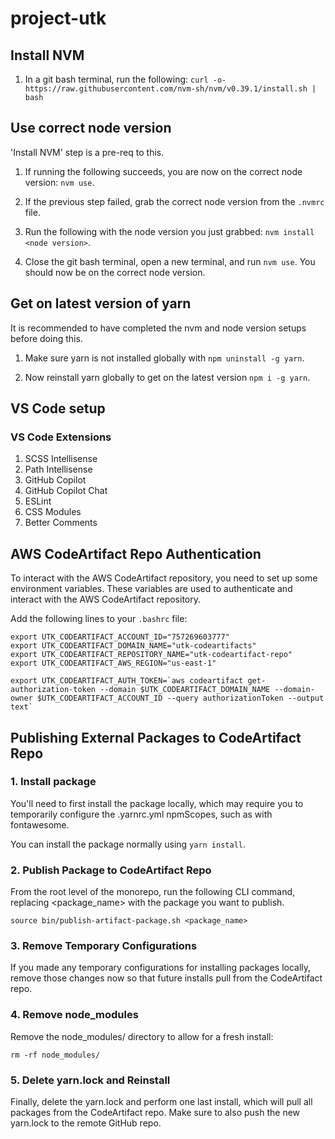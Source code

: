 # project-utk

## Install NVM

1. In a git bash terminal, run the following:
   `curl -o- https://raw.githubusercontent.com/nvm-sh/nvm/v0.39.1/install.sh | bash`

## Use correct node version

'Install NVM' step is a pre-req to this.

1. If running the following succeeds, you are now on the correct node version: `nvm use`.

2. If the previous step failed, grab the correct node version from the `.nvmrc` file.

3. Run the following with the node version you just grabbed: `nvm install <node version>`.

4. Close the git bash terminal, open a new terminal, and run `nvm use`. You should now be on the correct node version.

## Get on latest version of yarn

It is recommended to have completed the nvm and node version setups before doing this.

1. Make sure yarn is not installed globally with `npm uninstall -g yarn`.

2. Now reinstall yarn globally to get on the latest version `npm i -g yarn`.

## VS Code setup

### VS Code Extensions

1. SCSS Intellisense
2. Path Intellisense
3. GitHub Copilot
4. GitHub Copilot Chat
5. ESLint
6. CSS Modules
7. Better Comments

## AWS CodeArtifact Repo Authentication

To interact with the AWS CodeArtifact repository, you need to set up some environment variables. These variables are used to authenticate and interact with the AWS CodeArtifact repository.

Add the following lines to your `.bashrc` file:

```shellscript
export UTK_CODEARTIFACT_ACCOUNT_ID="757269603777"
export UTK_CODEARTIFACT_DOMAIN_NAME="utk-codeartifacts"
export UTK_CODEARTIFACT_REPOSITORY_NAME="utk-codeartifact-repo"
export UTK_CODEARTIFACT_AWS_REGION="us-east-1"

export UTK_CODEARTIFACT_AUTH_TOKEN=`aws codeartifact get-authorization-token --domain $UTK_CODEARTIFACT_DOMAIN_NAME --domain-owner $UTK_CODEARTIFACT_ACCOUNT_ID --query authorizationToken --output text`
```

## Publishing External Packages to CodeArtifact Repo

### 1. Install package

You'll need to first install the package locally, which may require you to temporarily configure the .yarnrc.yml npmScopes, such as with fontawesome.

You can install the package normally using `yarn install`.

### 2. Publish Package to CodeArtifact Repo

From the root level of the monorepo, run the following CLI command, replacing <package_name> with the package you want to publish.

```
source bin/publish-artifact-package.sh <package_name>
```

### 3. Remove Temporary Configurations

If you made any temporary configurations for installing packages locally, remove those changes now so that future installs pull from the CodeArtifact repo.

### 4. Remove node_modules

Remove the node_modules/ directory to allow for a fresh install:

```
rm -rf node_modules/
```

### 5. Delete yarn.lock and Reinstall

Finally, delete the yarn.lock and perform one last install, which will pull all packages from the CodeArtifact repo. Make sure to also push the new yarn.lock to the remote GitHub repo.
